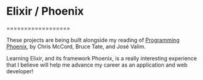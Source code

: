 # Elixir / Phoenix
==================

These projects are being built alongside my reading of  [Programming Phoenix](https://pragprog.com/book/phoenix/programming-phoenix), by Chris McCord, Bruce Tate, and José Valim.

Learning Elixir, and its framework Phoenix, is a really interesting experience that I believe will help me advance my career as an application and web developer!
